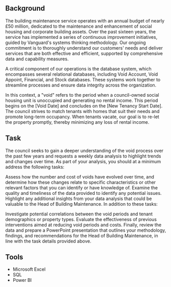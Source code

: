 ## Background
The building maintenance service operates with an annual budget of nearly £50 million, dedicated to the maintenance and enhancement of social housing and corporate building assets. Over the past sixteen years, the service has implemented a series of continuous improvement initiatives, guided by Vanguard's systems thinking methodology. Our ongoing commitment is to thoroughly understand our customers' needs and deliver services that are both effective and efficient, supported by comprehensive data and capability measures.

A critical component of our operations is the database system, which encompasses several relational databases, including Void Account, Void Appoint, Financial, and Stock databases. These systems work together to streamline processes and ensure data integrity across the organization.

In this context, a "void" refers to the period when a council-owned social housing unit is unoccupied and generating no rental income. This period begins on the [Void Date] and concludes on the [New Tenancy Start Date]. The council strives to match tenants with homes that suit their needs and promote long-term occupancy. When tenants vacate, our goal is to re-let the property promptly, thereby minimizing any loss of rental income.

## Task
The council seeks to gain a deeper understanding of the void process over the past few years and requests a weekly data analysis to highlight trends and changes over time. As part of your analysis, you should at a minimum address the following tasks:

Assess how the number and cost of voids have evolved over time, and determine how these changes relate to specific characteristics or other relevant factors that you can identify or have knowledge of.
Examine the quality and timeliness of the data provided to identify any potential issues.
Highlight any additional insights from your data analysis that could be valuable to the Head of Building Maintenance.
In addition to these tasks:

Investigate potential correlations between the void periods and tenant demographics or property types.
Evaluate the effectiveness of previous interventions aimed at reducing void periods and costs.
Finally, review the data and prepare a PowerPoint presentation that outlines your methodology, findings, and recommendations for the Head of Building Maintenance, in line with the task details provided above.
     
## Tools
- Microsoft Excel
- SQL
- Power BI



